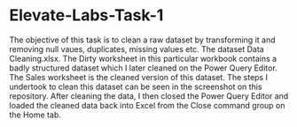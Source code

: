 # Elevate-Labs-Task-1

The objective of this task is to clean a raw dataset by transforming it and removing null vaues, duplicates, missing values etc. The dataset Data Cleaning.xlsx. The Dirty worksheet in this particular workbook contains a badly structured dataset which I later cleaned on the Power Query Editor. The Sales worksheet is the cleaned version of this dataset. The steps I undertook to clean this dataset can be seen in the screenshot on this repository. After cleaning the data, I then closed the Power Query Editor and loaded the cleaned data back into Excel from the Close command group on the Home tab.

